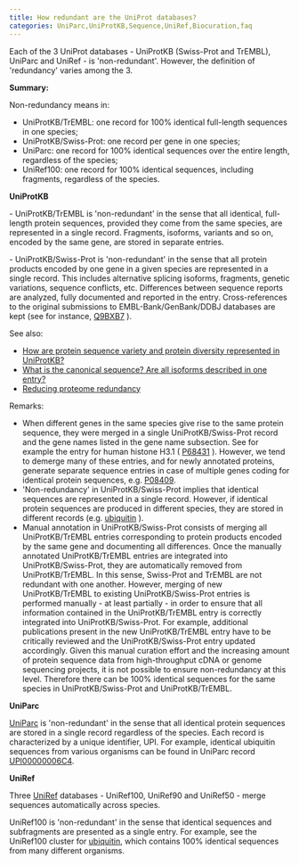 ```yaml
---
title: How redundant are the UniProt databases?
categories: UniParc,UniProtKB,Sequence,UniRef,Biocuration,faq
---
```


Each of the 3 UniProt databases - UniProtKB (Swiss-Prot and TrEMBL), UniParc and UniRef - is 'non-redundant'. However, the definition of 'redundancy' varies among the 3.

**Summary:**

Non-redundancy means in:

-   UniProtKB/TrEMBL: one record for 100% identical full-length sequences in one species;
-   UniProtKB/Swiss-Prot: one record per gene in one species;
-   UniParc: one record for 100% identical sequences over the entire length, regardless of the species;
-   UniRef100: one record for 100% identical sequences, including fragments, regardless of the species.

**UniProtKB**

\- UniProtKB/TrEMBL is 'non-redundant' in the sense that all identical, full-length protein sequences, provided they come from the same species, are represented in a single record. Fragments, isoforms, variants and so on, encoded by the same gene, are stored in separate entries.

\- UniProtKB/Swiss-Prot is 'non-redundant' in the sense that all protein products encoded by one gene in a given species are represented in a single record. This includes alternative splicing isoforms, fragments, genetic variations, sequence conflicts, etc. Differences between sequence reports are analyzed, fully documented and reported in the entry. Cross-references to the original submissions to EMBL-Bank/GenBank/DDBJ databases are kept (see for instance, [Q9BXB7](https://www.uniprot.org/uniprotkb/Q9BXB7#cross-references) ).

See also:

-   [How are protein sequence variety and protein diversity represented in UniProtKB?](https://www.uniprot.org/help/protein%5Fdiversity)
-   [What is the canonical sequence? Are all isoforms described in one entry?](https://www.uniprot.org/help/canonical%5Fand%5Fisoforms)
-   [Reducing proteome redundancy](https://www.uniprot.org/help/proteome%5Fredundancy)

Remarks:

-   When different genes in the same species give rise to the same protein sequence, they were merged in a single UniProtKB/Swiss-Prot record and the gene names listed in the gene name subsection. See for example the entry for human histone H3.1 ( [P68431](https://www.uniprot.org/uniprotkb/P68431#names%5Fand%5Ftaxonomy) ). However, we tend to demerge many of these entries, and for newly annotated proteins, generate separate sequence entries in case of multiple genes coding for identical protein sequences, e.g. [P08409](https://www.uniprot.org/uniprotkb/?query=replaces:P08409).
-   'Non-redundancy' in UniProtKB/Swiss-Prot implies that identical sequences are represented in a single record. However, if identical protein sequences are produced in different species, they are stored in different records (e.g. [ubiquitin](https://www.uniprot.org/uniprotkb/?query=(cluster%3A(member%3AP62975+identity%3A1.0)+length%3A76)+AND+reviewed%3Ayes) ).
-   Manual annotation in UniProtKB/Swiss-Prot consists of merging all UniProtKB/TrEMBL entries corresponding to protein products encoded by the same gene and documenting all differences. Once the manually annotated UniProtKB/TrEMBL entries are integrated into UniProtKB/Swiss-Prot, they are automatically removed from UniProtKB/TrEMBL. In this sense, Swiss-Prot and TrEMBL are not redundant with one another. However, merging of new UniProtKB/TrEMBL to existing UniProtKB/Swiss-Prot entries is performed manually - at least partially - in order to ensure that all information contained in the UniProtKB/TrEMBL entry is correctly integrated into UniProtKB/Swiss-Prot. For example, additional publications present in the new UniProtKB/TrEMBL entry have to be critically reviewed and the UniProtKB/Swiss-Prot entry updated accordingly. Given this manual curation effort and the increasing amount of protein sequence data from high-throughput cDNA or genome sequencing projects, it is not possible to ensure non-redundancy at this level. Therefore there can be 100% identical sequences for the same species in UniProtKB/Swiss-Prot and UniProtKB/TrEMBL.

**UniParc**

[UniParc](https://www.uniprot.org/help/uniparc) is 'non-redundant' in the sense that all identical protein sequences are stored in a single record regardless of the species. Each record is characterized by a unique identifier, UPI. For example, identical ubiquitin sequences from various organisms can be found in UniParc record [UPI00000006C4](https://www.uniprot.org/uniparc/UPI00000006C4).

**UniRef**

Three [UniRef](https://www.uniprot.org/help/uniref) databases - UniRef100, UniRef90 and UniRef50 - merge sequences automatically across species.

UniRef100 is 'non-redundant' in the sense that identical sequences and subfragments are presented as a single entry. For example, see the UniRef100 cluster for [ubiquitin](https://www.uniprot.org/uniref/?query=member%3aP62975+identity:1.0), which contains 100% identical sequences from many different organisms.
